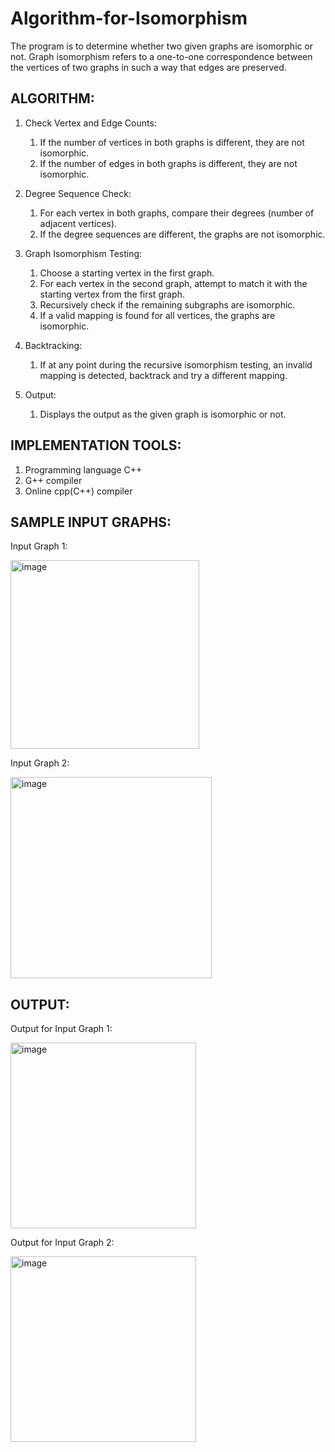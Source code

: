 # Algorithm-for-Isomorphism

The program is to determine whether two given graphs are isomorphic or not. Graph isomorphism refers to a one-to-one correspondence between the vertices of two graphs in such a way that edges are preserved.

## ALGORITHM:

1.	Check Vertex and Edge Counts:
   
       1.   If the number of vertices in both graphs is different, they are not isomorphic.
       2.   If the number of edges in both graphs is different, they are not isomorphic.
  	
2.	Degree Sequence Check:
   
       1.	For each vertex in both graphs, compare their degrees (number of adjacent vertices).
       2.	If the degree sequences are different, the graphs are not isomorphic.
  	
3.	Graph Isomorphism Testing:
   
       1.	Choose a starting vertex in the first graph.
       2.	For each vertex in the second graph, attempt to match it with the starting vertex from the first graph.
       3.	Recursively check if the remaining subgraphs are isomorphic.
       4.	If a valid mapping is found for all vertices, the graphs are isomorphic.
  	
4.	Backtracking:
   
       1.	If at any point during the recursive isomorphism testing, an invalid mapping is detected, backtrack and try a different mapping.
  	
5.	Output:
   
       1.	Displays the output as the given graph is isomorphic or not.

## IMPLEMENTATION TOOLS:

1.  Programming language C++
2.  G++ compiler
3.  Online cpp(C++) compiler

## SAMPLE INPUT GRAPHS:

Input Graph 1:

<img width="302" alt="image" src="https://github.com/JagadeeshR14/Algorithm-for-Isomorphism/assets/139132404/d59db1ad-4408-43a6-bd07-d02d1e3be28c">

Input Graph 2:

<img width="322" alt="image" src="https://github.com/JagadeeshR14/Algorithm-for-Isomorphism/assets/139132404/236e83ed-cf2a-44ae-aae5-e95ed84cf5e1">

## OUTPUT:

Output for Input Graph 1:

<img width="297" alt="image" src="https://github.com/JagadeeshR14/Algorithm-for-Isomorphism/assets/139132404/d49d6392-4921-40e9-9b8e-9b84b834eb3a">

Output for Input Graph 2:

<img width="297" alt="image" src="https://github.com/JagadeeshR14/Algorithm-for-Isomorphism/assets/139132404/fd5a9912-ffbd-4720-9693-398b63a382f1">
